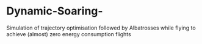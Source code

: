 # Dynamic-Soaring-
Simulation of trajectory optimisation followed by Albatrosses while flying to achieve (almost) zero energy consumption flights
